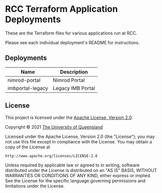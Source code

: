 # RCC Terraform Application Deployments

These are the Terraform files for various applications run at RCC.

Please see each individual deployment's README for instructions.

## Deployments

| Name             | Description   |
| ---------------- | ------------- |
| nimrod-portal    | Nimrod Portal |
| imbportal-legacy | Legacy IMB Portal |

## License
This project is licensed under the [Apache License, Version 2.0](https://opensource.org/licenses/Apache-2.0):

Copyright &copy; 2021 [The University of Queensland](http://uq.edu.au/)

Licensed under the Apache License, Version 2.0 (the "License");
you may not use this file except in compliance with the License.
You may obtain a copy of the License at

    http://www.apache.org/licenses/LICENSE-2.0

Unless required by applicable law or agreed to in writing, software
distributed under the License is distributed on an "AS IS" BASIS,
WITHOUT WARRANTIES OR CONDITIONS OF ANY KIND, either express or implied.
See the License for the specific language governing permissions and
limitations under the License.
